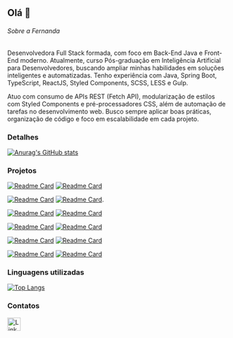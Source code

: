 ## Olá 👋


###### Sobre a Fernanda 
Desenvolvedora Full Stack formada, com foco em Back-End Java e Front-End moderno. Atualmente, curso Pós-graduação em Inteligência Artificial para Desenvolvedores, buscando ampliar minhas habilidades em soluções inteligentes e automatizadas. Tenho experiência com Java, Spring Boot, TypeScript, ReactJS, Styled Components, SCSS, LESS e Gulp.

Atuo com consumo de APIs REST (Fetch API), modularização de estilos com Styled Components e pré-processadores CSS, além de automação de tarefas no desenvolvimento web. Busco sempre aplicar boas práticas, organização de código e foco em escalabilidade em cada projeto.
### Detalhes

[![Anurag's GitHub stats](https://github-readme-stats.vercel.app/api?username=FerRufato&show_icons=true&theme=dark)](https://github.com/anuraghazra/github-readme-stats)

### Projetos

[![Readme Card](https://github-readme-stats.vercel.app/api/pin/?username=FerRufato&repo=Projeto_md35&theme=dark)](https://github.com/FerRufato/Projeto_md35)     [![Readme Card](https://github-readme-stats.vercel.app/api/pin/?username=FerRufato&repo=mod40-Springboot&theme=dark)](https://github.com/FerRufato/mod40-Springboot)


[![Readme Card](https://github-readme-stats.vercel.app/api/pin/?username=FerRufato&repo=Projeto38_Monol-tico&theme=dark)](https://github.com/FerRufato/Projeto38_Monol-tico)     [![Readme Card](https://github-readme-stats.vercel.app/api/pin/?username=FerRufato&repo=md33_JPAAvancado&theme=dark)](https://github.com/FerRufato/md33_JPAAvancado).

[![Readme Card](https://github-readme-stats.vercel.app/api/pin/?username=FerRufato&repo=Desafio-Photo-opp&theme=dark)](https://github.com/FerRufato/Desafio-Photo-opp)       [![Readme Card](https://github-readme-stats.vercel.app/api/pin/?username=FerRufato&repo=MD29-TesteSQL&theme=dark)](https://github.com/FerRufato/MD29-TesteSQL)

[![Readme Card](https://github-readme-stats.vercel.app/api/pin/?username=FerRufato&repo=Desafio-Photo-opp-frontend&theme=dark)](https://github.com/FerRufato/Desafio-Photo-opp-frontend)    [![Readme Card](https://github-readme-stats.vercel.app/api/pin/?username=FerRufato&repo=Desafio-Photo-opp-frontend&theme=dark)](https://github.com/FerRufato/Desafio-Photo-opp-frontend)

[![Readme Card](https://github-readme-stats.vercel.app/api/pin/?username=FerRufato&repo=Projeto2Mod25&theme=dark)](https://github.com/FerRufato/Projeto2Mod25)   [![Readme Card](https://github-readme-stats.vercel.app/api/pin/?username=FerRufato&repo=Testes_Parte2&theme=dark)](https://github.com/FerRufato/Testes_Parte2)

 [![Readme Card](https://github-readme-stats.vercel.app/api/pin/?username=FerRufato&repo=TesteParte1&theme=dark)](https://github.com/FerRufato/TesteParte1)      [![Readme Card](https://github-readme-stats.vercel.app/api/pin/?username=FerRufato&repo=clone_disneyplus&theme=dark)](https://github.com/FerRufato/clone_disneyplus) 




### Linguagens utilizadas

[![Top Langs](https://github-readme-stats.vercel.app/api/top-langs/?username=FerRufato&layout=compact)](https://github.com/anuraghazra/github-readme-stats)

### Contatos

[<img src='https://img.shields.io/badge/LinkedIn-0077B5?style=for-the-badge&logo=linkedin&logoColor=white' alt='Linkedin' height='30'>](https://www.linkedin.com/in/fernanda-rufato/)

